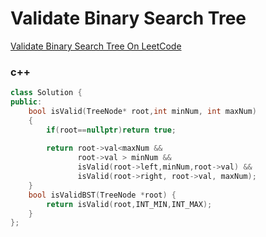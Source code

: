 # Validate Binary Search Tree

[Validate Binary Search Tree On LeetCode](https://oj.leetcode.com/problems/validate-binary-search-tree/)

### c++

```cpp
class Solution {
public:
    bool isValid(TreeNode* root,int minNum, int maxNum)
    {
        if(root==nullptr)return true;
        
        return root->val<maxNum &&
               root->val > minNum &&
               isValid(root->left,minNum,root->val) &&
               isValid(root->right, root->val, maxNum);
    }
    bool isValidBST(TreeNode *root) {
        return isValid(root,INT_MIN,INT_MAX);
    }
};
```